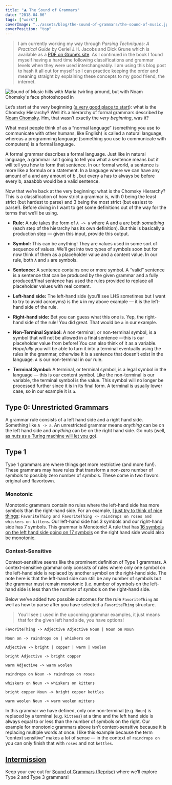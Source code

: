 ```yaml
---
title: "⛰ The Sound of Grammars"
date: "2018-04-06"
tags: ["work"]
coverImage: "../assets/blog/the-sound-of-grammars/the-sound-of-music.jpg"
coverPosition: "top"
---
```


> I am currently working my way through _Parsing Techniques: A Practical Guide_ by Ceriel J.H. Jacobs and Dick Grune which is available as a [PDF on Grune’s site](https://dickgrune.com/Books/PTAPG_1st_Edition/BookBody.pdf). As I continued in the book I found myself having a hard time following classifications and grammar levels when they were used interchangeably. I am using this blog post to hash it all out for myself so I can practice keeping the order and meaning straight by explaining these concepts to my good friend, the internet.

![Sound of Music hills with Maria twirling around, but with Noam Chomsky's face photoshoped in](../assets/blog/the-sound-of-grammars/the-sound-of-music.jpg)

Let’s start at the very beginning ([a very good place to start](https://open.spotify.com/track/1BQh9oqKFvcRqgR4rmB536?si=XnWXs8LsTuCKgebEkWBgkw)): what is the Chomsky Hierarchy? Well it’s a hierarchy of formal grammars described by [Noam Chomsky](https://en.wikipedia.org/wiki/Noam_Chomsky). Hm, that wasn’t exactly the _very beginning_, was it?

What most people think of as a “normal language” (something you use to communicate with other humans, like English) is called a natural language, whereas a programming language (something you use to communicate with computers) is a formal language.

A formal grammar describes a formal language. Just like in natural language, a grammar isn’t going to tell you what a sentence means but it will tell you how to form that sentence. In our formal world, a sentence is more like a formula or a statement. In a language where we can have any amount of a and any amount of b , but every a has to always be before every b, aaaabbb would be a valid sentence.

Now that we’re back at the very beginning: what is the Chomsky Hierarchy? This is a classification of how strict a grammar is, with 0 being the least strict (but hardest to parse) and 3 being the most strict (but easiest to parse!). Before diving in I want to get some definitions out of the way for the terms that we’ll be using.

- **Rule:** A rule takes the form of `A -> a` where A and a are both _something_ (each step of the hierarchy has its own definition). But this is basically a production step — given this input, provide this output.

- **Symbol:** This can be anything! They are values used in some sort of sequence of values. We’ll get into two types of symbols soon but for now think of them as a placeholder value and a content value. In our rule, both `A` and `a` are symbols.

- **Sentence:** A sentence contains one or more symbol. A “valid” sentence is a sentence that can be produced by the given grammar and a fully produced/final sentence has used the rules provided to replace all placeholder values with real content.

- **Left-hand side:** The left-hand side (you’ll see LHS sometimes but I want to try to avoid acronyms) is the `A` in my above example — it is the left-hand side of the rule.

- **Right-hand side:** Bet you can guess what this one is. Yep, the right-hand side of the rule! You did great. That would be `a` in our example.

- **Non-Terminal Symbol:** A non-terminal, or non-terminal symbol, is a symbol that will not be allowed in a final sentence —this is our placeholder value from before! You can also think of it as a variable. _Hopefully_ you will be able to turn it into a terminal eventually using the rules in the grammar, otherwise it is a sentence that doesn’t exist in the language. `A` is our non-terminal in our rule.

- **Terminal Symbol:** A terminal, or terminal symbol, is a legal symbol in the language — this is our content symbol. Like the non-terminal is our variable, the terminal symbol is the value. This symbol will no longer be processed further since it is in its final form. A terminal is usually lower case, so in our example it is `a`.

## Type 0: Unrestricted Grammars

A grammar rule consists of a left hand side and a right hand side. Something like `A -> a`. An unrestricted grammar means _anything_ can be on the left hand side and _anything_ can be on the right hand side. Go nuts (well, [as nuts as a Turing machine will let you go](https://en.wikipedia.org/wiki/Unrestricted_grammar#Unrestricted_grammars_and_Turing_machines)).

## Type 1

Type 1 grammars are where things get more restrictive (and more fun!). These grammars may have rules that transform a non-zero number of symbols to possibly zero number of symbols. These come in two flavors: original and flavortown.

### Monotonic

Monotonic grammars contain no rules where the left-hand side has more symbols than the right-hand side. For an example, [I just try to think of nice things](https://www.youtube.com/watch?v=0IagRZBvLtw): `FavoriteThing and FavoriteThing -> raindrops on roses and whiskers on kittens`. Our left-hand side has 3 symbols and our right-hand side has 7 symbols. This grammar is Monotonic! A rule that has [16 symbols on the left hand side going on 17 symbols](https://www.youtube.com/watch?v=hwK_WOXjfc0) on the right hand side would also be monotonic.

### Context-Sensitive

Context-sensitive seems like the prominent definition of Type 1 grammars. A context-sensitive grammar only consists of rules where only one symbol on the left-hand side is replaced by another symbol on the right-hand side. The note here is that the left-hand side can still be any number of symbols but the grammar must remain monotonic (i.e. number of symbols on the left-hand side is less than the number of symbols on the right-hand side.

Below we’ve added two possible outcomes for the rule `FavoriteThing` as well as how to parse after you have selected a `FavoriteThing` structure.

> You’ll see `|` used in the upcoming grammar examples, it just means that for the given left hand side, you have options!

```
FavoriteThing -> Adjective Adjective Noun | Noun on Noun

Noun on -> raindrops on | whiskers on

Adjective -> bright | copper | warm | woolen

bright Adjective -> bright copper

warm Adjective -> warm woolen

raindrops on Noun -> raindrops on roses

whiskers on Noun -> whiskers on kittens

bright copper Noun -> bright copper kettles

warm woolen Noun -> warm woolen mittens
```

In this grammar we have defined, only one non-terminal (e.g. `Noun`) is replaced by a terminal (e.g. `kittens`) at a time and the left hand side is always equal to or less than the number of symbols on the right. Our example for monotonic grammars above isn’t context-sensitive because it is replacing multiple words at once. I like this example because the term “context sensitive” makes a lot of sense — in the context of `raindrops on` you can only finish that with `roses` and not `kettles`.

## [Intermission](https://www.youtube.com/watch?v=M7pxbCAHyi4)

Keep your eye out for [Sound of Grammars (Reprise)](../the-sound-of-grammars-reprise) where we’ll explore Type 2 and Type 3 grammars!
